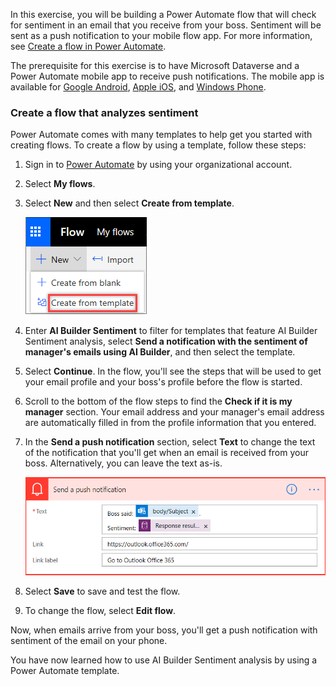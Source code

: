 In this exercise, you will be building a Power Automate flow that will check for sentiment in an email that you receive from your boss. Sentiment will be sent as a push notification to your mobile flow app. For more information, see [Create a flow in Power Automate](https://docs.microsoft.com/power-automate/get-started-logic-flow).

The prerequisite for this exercise is to have Microsoft Dataverse and a Power Automate mobile app to receive push notifications. The mobile app is available for [Google Android](https://play.google.com/store/apps/details?id=com.microsoft.flow), [Apple iOS](https://itunes.apple.com/app/apple-store/id1094928825), and [Windows Phone](https://www.microsoft.com/p/microsoft-flow/9nkn0p5l9n84).

### Create a flow that analyzes sentiment

Power Automate comes with many templates to help get you started with creating flows. To create a flow by using a template, follow these steps:

1. Sign in to [Power Automate](https://ms.flow.microsoft.com/) by using your organizational account.
2. Select **My flows**.
3. Select **New** and then select **Create from template**.

    ![Screenshot of New menu dropped down and the Create from template option is highlighted.](../media/image1.png)

4. Enter **AI Builder Sentiment** to filter for templates that feature AI Builder Sentiment analysis, select **Send a notification with the sentiment of manager's emails using AI Builder**, and then select the template.
5. Select **Continue**. In the flow, you'll see the steps that will be used to get your email profile and your boss's profile before the flow is started.
6. Scroll to the bottom of the flow steps to find the **Check if it is my manager** section. Your email address and your manager's email address are automatically filled in from the profile information that you entered.
7. In the **Send a push notification** section, select **Text** to change the text of the notification that you'll get when an email is received from your boss. Alternatively, you can leave the text as-is.

    ![Screenshot of the Send a push notification section with the text set to Boss said: body/Subject. Sentiment: Response results.](../media/image2.png)

8. Select **Save** to save and test the flow.
9. To change the flow, select **Edit flow**.

Now, when emails arrive from your boss, you'll get a push notification with sentiment of the email on your phone.

You have now learned how to use AI Builder Sentiment analysis by using a Power Automate template.

